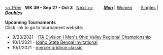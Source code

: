 [<< Prev](men_doubles_2138.md) &nbsp; **WK 39 - Sep 27 - Oct 3** &nbsp; [Next >>](men_doubles_2140.md) &nbsp;&nbsp;&nbsp;&nbsp;&nbsp;&nbsp;&nbsp; [***Men***](./men_doubles_2139.md) &#124; [Women](./women_doubles_2139.md) &nbsp;&nbsp;&nbsp;&nbsp;&nbsp; [Singles](./men_singles_2139.md) &#124; [***Doubles***](./men_doubles_2139.md)

**Upcoming Tournaments**  
Click link to go to tournament website:  
- 9/23/2021 - <a href="https://colleges.wearecollegetennis.com/competitions/UnivOfTennesseeKnoxvilleM/Tournaments/Overview/E67E61FF-EAE8-48C4-A7F4-925524DBA1AC" target="_blank">ITA Division I Men's Ohio Valley Regional Championship</a>
- 10/1/2021 - <a href="https://colleges.wearecollegetennis.com/competitions/IdahoStateUniversityM/Tournaments/Overview/49BE2191-9463-412E-ABD7-0A0DE6B56CDC" target="_blank">Idaho State Bengal Invitational</a>
- 10/1/2021 - <a href="https://colleges.wearecollegetennis.com/competitions/MercerUniversityM/Tournaments/Overview/DA1EFD3A-A2A3-47C3-8E11-2A83F6F6F79E" target="_blank">mercer gridiron classic</a>